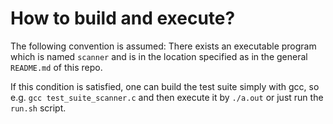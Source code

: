 # How to build and execute?

The following convention is assumed: There exists an executable program which is named `scanner` and is in the location specified as in the general `README.md` of this repo.

If this condition is satisfied, one can build the test suite simply with gcc, so e.g. `gcc test_suite_scanner.c` and then execute it by `./a.out` or just run the `run.sh` script.

